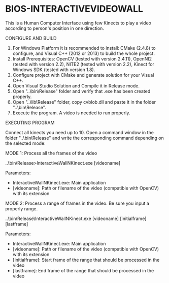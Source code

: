 # BIOS-INTERACTIVEVIDEOWALL
This is a Human Computer Interface using few Kinects to play a video according to person's position in one direction.

CONFIGURE AND BUILD

1. For Windows Platform it is recommended to install: CMake (2.4.8) to configure, and Visual C++ (2012 or 2013) to build the whole project.
2. Install Prerequisites: OpenCV (tested with version 2.4.11), OpenNI2 (tested with version 2.2), NITE2 (tested with version 2.2), Kinect for Windows SDK (tested with version 1.8). 
3. Configure project with CMake and generate solution for your Visual C++.
4. Open Visual Studio Solution and Compile it in Release mode.
5. Open "..\bin\Release" folder and verify that .exe has been created properly.
6. Open "..\lib\Release" folder, copy cvblob.dll and paste it in the folder "..\bin\Release".
7. Execute the program. A video is needed to run properly.

EXECUTING PROGRAM

Connect all kinects you need up to 10. Open a command window in the folder "..\bin\Release" and write the corresponding
command depending on the selected mode:

MODE 1: Process all the frames of the video

..\bin\Release\>InteractiveWallNKinect.exe [videoname]

Parameters:
  - InteractiveWallNKinect.exe: Main application
  - [videoname]: Path or filename of the video (compatible with OpenCV) with its extension

MODE 2: Process a range of frames in the video. Be sure you input a properly range.

..\bin\Release\InteractiveWallNKinect.exe [videoname] [initialframe] [lastframe]

Parameters:
  - InteractiveWallNKinect.exe: Main application
  - [videoname]: Path or filename of the video (compatible with OpenCV) with its extension
  - [initialframe]: Start frame of the range that should be processed in the video
  - [lastframe]: End frame of the range that should be processed in the video
